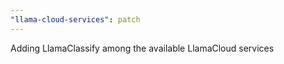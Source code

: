 ```yaml
---
"llama-cloud-services": patch
---
```


Adding LlamaClassify among the available LlamaCloud services
